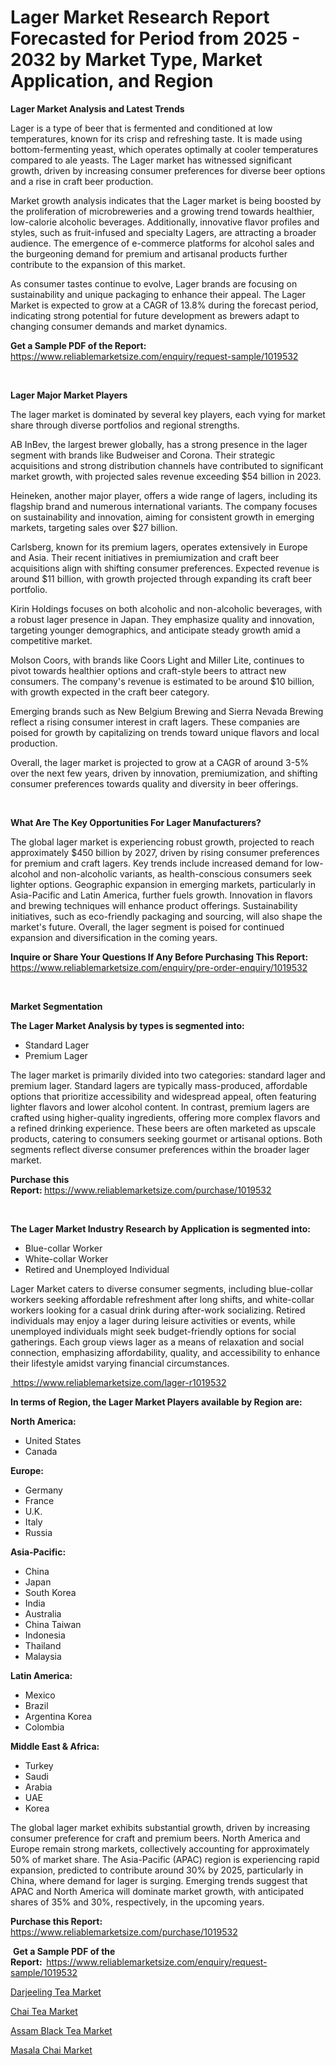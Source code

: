 <p><h1>Lager Market Research Report Forecasted for Period from 2025 -  2032 by Market Type, Market Application, and Region</h1></p><p><strong>Lager Market Analysis and Latest Trends</strong></p>
<p><p>Lager is a type of beer that is fermented and conditioned at low temperatures, known for its crisp and refreshing taste. It is made using bottom-fermenting yeast, which operates optimally at cooler temperatures compared to ale yeasts. The Lager market has witnessed significant growth, driven by increasing consumer preferences for diverse beer options and a rise in craft beer production.</p><p>Market growth analysis indicates that the Lager market is being boosted by the proliferation of microbreweries and a growing trend towards healthier, low-calorie alcoholic beverages. Additionally, innovative flavor profiles and styles, such as fruit-infused and specialty Lagers, are attracting a broader audience. The emergence of e-commerce platforms for alcohol sales and the burgeoning demand for premium and artisanal products further contribute to the expansion of this market.</p><p>As consumer tastes continue to evolve, Lager brands are focusing on sustainability and unique packaging to enhance their appeal. The Lager Market is expected to grow at a CAGR of 13.8% during the forecast period, indicating strong potential for future development as brewers adapt to changing consumer demands and market dynamics.</p></p>
<p><strong>Get a Sample PDF of the Report:&nbsp;</strong> <a href="https://www.reliablemarketsize.com/enquiry/request-sample/1019532?utm_campaign=1879&utm_medium=2&utm_source=Github&utm_content=ia&utm_term=07042025&utm_id=lager">https://www.reliablemarketsize.com/enquiry/request-sample/1019532</a></p>
<p>&nbsp;</p>
<p><strong>Lager Major Market Players</strong></p>
<p><p>The lager market is dominated by several key players, each vying for market share through diverse portfolios and regional strengths. </p><p>AB InBev, the largest brewer globally, has a strong presence in the lager segment with brands like Budweiser and Corona. Their strategic acquisitions and strong distribution channels have contributed to significant market growth, with projected sales revenue exceeding $54 billion in 2023.</p><p>Heineken, another major player, offers a wide range of lagers, including its flagship brand and numerous international variants. The company focuses on sustainability and innovation, aiming for consistent growth in emerging markets, targeting sales over $27 billion.</p><p>Carlsberg, known for its premium lagers, operates extensively in Europe and Asia. Their recent initiatives in premiumization and craft beer acquisitions align with shifting consumer preferences. Expected revenue is around $11 billion, with growth projected through expanding its craft beer portfolio.</p><p>Kirin Holdings focuses on both alcoholic and non-alcoholic beverages, with a robust lager presence in Japan. They emphasize quality and innovation, targeting younger demographics, and anticipate steady growth amid a competitive market.</p><p>Molson Coors, with brands like Coors Light and Miller Lite, continues to pivot towards healthier options and craft-style beers to attract new consumers. The company's revenue is estimated to be around $10 billion, with growth expected in the craft beer category.</p><p>Emerging brands such as New Belgium Brewing and Sierra Nevada Brewing reflect a rising consumer interest in craft lagers. These companies are poised for growth by capitalizing on trends toward unique flavors and local production.</p><p>Overall, the lager market is projected to grow at a CAGR of around 3-5% over the next few years, driven by innovation, premiumization, and shifting consumer preferences towards quality and diversity in beer offerings.</p></p>
<p>&nbsp;</p>
<p><strong>What Are The Key Opportunities For Lager Manufacturers?</strong></p>
<p><p>The global lager market is experiencing robust growth, projected to reach approximately $450 billion by 2027, driven by rising consumer preferences for premium and craft lagers. Key trends include increased demand for low-alcohol and non-alcoholic variants, as health-conscious consumers seek lighter options. Geographic expansion in emerging markets, particularly in Asia-Pacific and Latin America, further fuels growth. Innovation in flavors and brewing techniques will enhance product offerings. Sustainability initiatives, such as eco-friendly packaging and sourcing, will also shape the market's future. Overall, the lager segment is poised for continued expansion and diversification in the coming years.</p></p>
<p><strong>Inquire or Share Your Questions If Any Before Purchasing This Report:</strong> <a href="https://www.reliablemarketsize.com/enquiry/pre-order-enquiry/1019532?utm_campaign=1879&utm_medium=2&utm_source=Github&utm_content=ia&utm_term=07042025&utm_id=lager">https://www.reliablemarketsize.com/enquiry/pre-order-enquiry/1019532</a></p>
<p>&nbsp;</p>
<p><strong>Market Segmentation</strong></p>
<p><strong>The Lager Market Analysis by types is segmented into:</strong></p>
<p><ul><li>Standard Lager</li><li>Premium Lager</li></ul></p>
<p><p>The lager market is primarily divided into two categories: standard lager and premium lager. Standard lagers are typically mass-produced, affordable options that prioritize accessibility and widespread appeal, often featuring lighter flavors and lower alcohol content. In contrast, premium lagers are crafted using higher-quality ingredients, offering more complex flavors and a refined drinking experience. These beers are often marketed as upscale products, catering to consumers seeking gourmet or artisanal options. Both segments reflect diverse consumer preferences within the broader lager market.</p></p>
<p><strong>Purchase this Report:&nbsp;</strong><a href="https://www.reliablemarketsize.com/purchase/1019532?utm_campaign=1879&utm_medium=2&utm_source=Github&utm_content=ia&utm_term=07042025&utm_id=lager">https://www.reliablemarketsize.com/purchase/1019532</a></p>
<p>&nbsp;</p>
<p><strong>The Lager Market Industry Research by Application is segmented into:</strong></p>
<p><ul><li>Blue-collar Worker</li><li>White-collar Worker</li><li>Retired and Unemployed Individual</li></ul></p>
<p><p>Lager Market caters to diverse consumer segments, including blue-collar workers seeking affordable refreshment after long shifts, and white-collar workers looking for a casual drink during after-work socializing. Retired individuals may enjoy a lager during leisure activities or events, while unemployed individuals might seek budget-friendly options for social gatherings. Each group views lager as a means of relaxation and social connection, emphasizing affordability, quality, and accessibility to enhance their lifestyle amidst varying financial circumstances.</p></p>
<p><a href="https://www.reliablemarketsize.com/lager-r1019532?utm_campaign=1879&utm_medium=2&utm_source=Github&utm_content=ia&utm_term=07042025&utm_id=lager">&nbsp;https://www.reliablemarketsize.com/lager-r1019532</a></p>
<p><strong>In terms of Region, the Lager Market Players available by Region are:</strong></p>
<p>
    <p> <strong> North America: </strong>
        <ul>
            <li>United States</li>
            <li>Canada</li>
        </ul>
        </p> 
    <p> <strong> Europe: </strong>
        <ul>
            <li>Germany</li>
            <li>France</li>
            <li>U.K.</li>
            <li>Italy</li>
            <li>Russia</li>
        </ul>
        </p> 
    <p> <strong> Asia-Pacific: </strong>
        <ul>
            <li>China</li>
            <li>Japan</li>
            <li>South Korea</li>
            <li>India</li>
            <li>Australia</li>
            <li>China Taiwan</li>
            <li>Indonesia</li>
            <li>Thailand</li>
            <li>Malaysia</li>
        </ul>
        </p> 
    <p> <strong> Latin America: </strong>
        <ul>
            <li>Mexico</li>
            <li>Brazil</li>
            <li>Argentina Korea</li>
            <li>Colombia</li>
        </ul>
        </p> 
    <p> <strong> Middle East & Africa: </strong>
        <ul>
            <li>Turkey</li>
            <li>Saudi</li>
            <li>Arabia</li>
            <li>UAE</li>
            <li>Korea</li>
        </ul>
    </p>
    </p>
<p><p>The global lager market exhibits substantial growth, driven by increasing consumer preference for craft and premium beers. North America and Europe remain strong markets, collectively accounting for approximately 50% of market share. The Asia-Pacific (APAC) region is experiencing rapid expansion, predicted to contribute around 30% by 2025, particularly in China, where demand for lager is surging. Emerging trends suggest that APAC and North America will dominate market growth, with anticipated shares of 35% and 30%, respectively, in the upcoming years.</p></p>
<p><strong>Purchase this Report: </strong><a href="https://www.reliablemarketsize.com/purchase/1019532?utm_campaign=1879&utm_medium=2&utm_source=Github&utm_content=ia&utm_term=07042025&utm_id=lager">https://www.reliablemarketsize.com/purchase/1019532</a></p>
<p>&nbsp;<strong>Get a Sample PDF of the Report:&nbsp;&nbsp;</strong><a href="https://www.reliablemarketsize.com/enquiry/request-sample/1019532?utm_campaign=1879&utm_medium=2&utm_source=Github&utm_content=ia&utm_term=07042025&utm_id=lager">https://www.reliablemarketsize.com/enquiry/request-sample/1019532</a></p>
<p><strong></strong></p>
<p><p><a href="https://github.com/dandatesha7q/Market-Research-Report-List-1/blob/main/darjeeling-tea-market.md?utm_campaign=1879&utm_medium=2&utm_source=Github&utm_content=ia&utm_term=07042025&utm_id=lager">Darjeeling Tea Market</a></p><p><a href="https://github.com/zeraikulkawb/Market-Research-Report-List-1/blob/main/chai-tea-market.md?utm_campaign=1879&utm_medium=2&utm_source=Github&utm_content=ia&utm_term=07042025&utm_id=lager">Chai Tea Market</a></p><p><a href="https://github.com/rullihipes6h/Market-Research-Report-List-1/blob/main/assam-black-tea-market.md?utm_campaign=1879&utm_medium=2&utm_source=Github&utm_content=ia&utm_term=07042025&utm_id=lager">Assam Black Tea Market</a></p><p><a href="https://github.com/FassouRP/Market-Research-Report-List-7/blob/main/masala-chai-market.md?utm_campaign=1879&utm_medium=2&utm_source=Github&utm_content=ia&utm_term=07042025&utm_id=lager">Masala Chai Market</a></p></p>